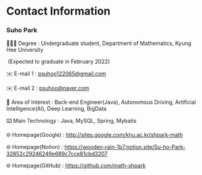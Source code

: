 # Contact Information

### Suho Park

👨🏻‍🎓 Degree : Undergraduate student, Department of Mathematics, Kyung Hee University

​					(Expected to graduate in February 2022)

✉️ E-mail 1 : psuhoo122065@gmail.com

✉️ E-mail 2 : psuhoo@naver.com

📖 Area of Interest : Back-end Engineer(Java), Autonomous Driving, Artificial Intelligence(AI), Deep Learning, BigData

⌨️ Main Technology : Java, MySQL, Spring, Mybatis

🌐 Homepage(Google) : http://sites.google.com/khu.ac.kr/shpark-math

🌐 Homepage(Notion) : https://wooden-rain-1b7.notion.site/Su-ho-Park-32852c29246249e689c7cce81cbd3207

🌐 Homepage(GitHub) : https://github.com/math-shpark
